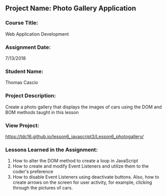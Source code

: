 ## Project Name:  Photo Gallery Application

### Course Title:
Web Application Development

### Assignment Date:  
7/13/2018

### Student Name:  
Thomas Cascio

### Project Description:
Create a photo gallery that displays the images of cars using the DOM and BOM methods taught in this lesson

### View Project:
https://tdc16.github.io/lesson6_javascript3/Lesson6_photogallery/

### Lessons Learned in the Assignment:
1. How to alter the DOM method to create a loop in JavaScript
2. How to create and modify Event Listeners and utilize them to the coder's preference
3. How to disable Event Listeners using deactivate buttons. Also, how to create arrows on the screen for user activity, for example, clicking through the pictures of cars.
